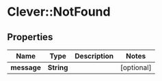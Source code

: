 # Clever::NotFound

## Properties
Name | Type | Description | Notes
------------ | ------------- | ------------- | -------------
**message** | **String** |  | [optional] 

